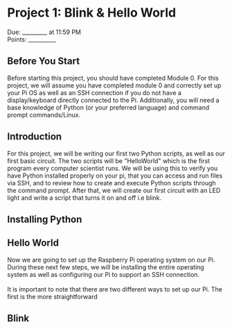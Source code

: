 
# Project 1: Blink & Hello World
Due: _________ at 11:59 PM <br>
Points: __________

## Before You Start
Before starting this project, you should have completed Module 0. For this project, we will assume you have completed module 0 and correctly set up your Pi OS as well as an SSH connection if you do not have a display/keyboard directly connected to the Pi. Additionally, you will need a base knowledge of Python (or your preferred language) and command prompt commands/Linux.

## Introduction
For this project, we will be writing our first two Python scripts, as well as our first basic circuit. The two scripts will be "HelloWorld" which is the first program every computer scientist runs. We will be using this to verify you have Python installed properly on your pi, that you can access and run files via SSH, and to review how to create and execute Python scripts through the command prompt. After that, we will create our first circuit with an LED light and write a script that turns it on and off i.e blink. 

## Installing Python




## Hello World
Now we are going to set up the Raspberry Pi operating system on our Pi. During these next few steps, we will be installing the entire operating system as well as configuring our Pi to support an SSH connection.<br><br> It is important to note that there are two different ways to set up our Pi. The first is the more straightforward 

## Blink 

  















